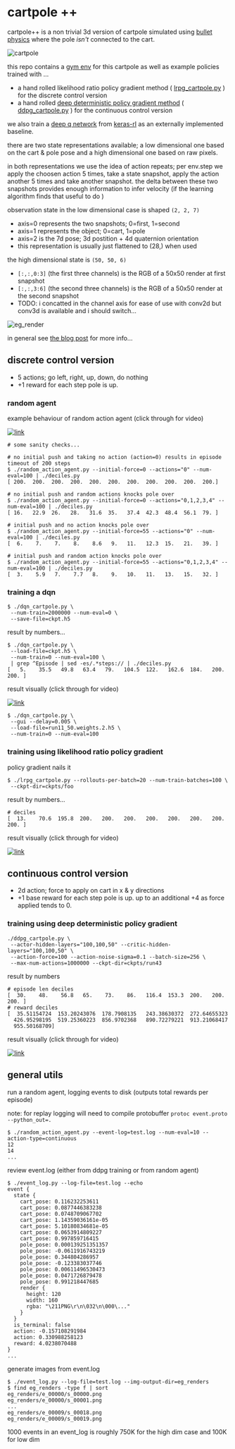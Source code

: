 # cartpole ++

cartpole++ is a non trivial 3d version of cartpole 
simulated using [bullet physics](http://bulletphysics.org/) where the pole _isn't_ connected to the cart.

![cartpole](cartpole.png)

this repo contains a [gym env](https://gym.openai.com/) for this cartpole as well as example policies trained with ...

* a hand rolled likelihood ratio policy gradient method ( [lrpg_cartpole.py](lrpg_cartpole.py) ) for the discrete control version
* a hand rolled [deep deterministic policy gradient method](http://arxiv.org/abs/1509.02971) ( [ddpg_cartpole.py](ddpg_cartpole.py) ) for the continuous control version

we also train a [deep q network](https://www.cs.toronto.edu/~vmnih/docs/dqn.pdf) from [keras-rl](https://github.com/matthiasplappert/keras-rl) as an externally implemented baseline.

there are two state representations available; a low dimensional one based on the cart & pole pose and a high dimensional one based on raw pixels.

in both representations we use the idea of action repeats; per env.step we apply the choosen action 5 times, take a state snapshot, apply the action another 5 times and take another snapshot. the delta between these two snapshots provides enough information to infer velocity (if the learning algorithm finds that useful to do )

observation state in the low dimensional case is shaped `(2, 2, 7)`
* axis=0 represents the two snapshots; 0=first, 1=second
* axis=1 represents the object; 0=cart, 1=pole
* axis=2 is the 7d pose; 3d postition + 4d quaternion orientation
* this representation is usually just flattened to (28,) when used

the high dimensional state is `(50, 50, 6)`
* `[:,:,0:3]` (the first three channels) is the RGB of a 50x50 render at first snapshot
* `[:,:,3:6]` (the second three channels) is the RGB of a 50x50 render at the second snapshot
* TODO: i concatted in the channel axis for ease of use with conv2d but conv3d is available and i should switch...

![eg_render](eg_render.png)

in general see [the blog post](http://matpalm.com/blog/cartpole_plus_plus/) for more info...

## discrete control version

* 5 actions; go left, right, up, down, do nothing
* +1 reward for each step pole is up.

### random agent

example behaviour of random action agent (click through for video)

[![link](https://img.youtube.com/vi/buSAT-3Q8Zs/0.jpg)](https://www.youtube.com/watch?v=buSAT-3Q8Zs)

```
# some sanity checks...

# no initial push and taking no action (action=0) results in episode timeout of 200 steps
$ ./random_action_agent.py --initial-force=0 --actions="0" --num-eval=100 | ./deciles.py 
[ 200.  200.  200.  200.  200.  200.  200.  200.  200.  200.  200.]

# no initial push and random actions knocks pole over
$ ./random_action_agent.py --initial-force=0 --actions="0,1,2,3,4" --num-eval=100 | ./deciles.py
[ 16.   22.9  26.   28.   31.6  35.   37.4  42.3  48.4  56.1  79. ]

# initial push and no action knocks pole over
$ ./random_action_agent.py --initial-force=55 --actions="0" --num-eval=100 | ./deciles.py
[  6.    7.    7.    8.    8.6   9.   11.   12.3  15.   21.   39. ]

# initial push and random action knocks pole over
$ ./random_action_agent.py --initial-force=55 --actions="0,1,2,3,4" --num-eval=100 | ./deciles.py 
[  3.    5.9   7.    7.7   8.    9.   10.   11.   13.   15.   32. ]
```

### training a dqn

```
$ ./dqn_cartpole.py \
 --num-train=2000000 --num-eval=0 \
 --save-file=ckpt.h5
```

result by numbers...

```
$ ./dqn_cartpole.py \
 --load-file=ckpt.h5 \
 --num-train=0 --num-eval=100 \
 | grep ^Episode | sed -es/.*steps:// | ./deciles.py 
[   5.    35.5   49.8   63.4   79.   104.5  122.   162.6  184.   200.   200. ]
```

result visually (click through for video)

[![link](https://img.youtube.com/vi/zteyMIvhn1U/0.jpg)](https://www.youtube.com/watch?v=zteyMIvhn1U)

```
$ ./dqn_cartpole.py \
 --gui --delay=0.005 \
 --load-file=run11_50.weights.2.h5 \
 --num-train=0 --num-eval=100
```

### training using likelihood ratio policy gradient

policy gradient nails it

```
$ ./lrpg_cartpole.py --rollouts-per-batch=20 --num-train-batches=100 \
 --ckpt-dir=ckpts/foo
```

result by numbers...

```
# deciles
[  13.    70.6  195.8  200.   200.   200.   200.   200.   200.   200.   200. ]
```

result visually (click through for video)

[![link](https://img.youtube.com/vi/aricda9gs2I/0.jpg)](https://www.youtube.com/watch?v=aricda9gs2I)

## continuous control version

* 2d action; force to apply on cart in x & y directions
* +1 base reward for each step pole is up. up to an additional +4 as force applied tends to 0.

### training using deep deterministic policy gradient

```
./ddpg_cartpole.py \
 --actor-hidden-layers="100,100,50" --critic-hidden-layers="100,100,50" \
 --action-force=100 --action-noise-sigma=0.1 --batch-size=256 \
 --max-num-actions=1000000 --ckpt-dir=ckpts/run43
```

result by numbers

```
# episode len deciles
[  30.    48.    56.8   65.    73.    86.   116.4  153.3  200.   200.   200. ]
# reward deciles
[  35.51154724  153.20243076  178.7908135   243.38630372  272.64655323
  426.95298195  519.25360223  856.9702368   890.72279221  913.21068417
  955.50168709]
```

result visually (click through for video)

[![link](https://img.youtube.com/vi/8X05GA5ZKvQ/0.jpg)](https://www.youtube.com/watch?v=8X05GA5ZKvQ)


## general utils

run a random agent, logging events to disk (outputs total rewards per episode)

note: for replay logging will need to compile protobuffer `protoc event.proto --python_out=.`

```
$ ./random_action_agent.py --event-log=test.log --num-eval=10 --action-type=continuous
12
14
...
```

review event.log (either from ddpg training or from random agent)

```
$ ./event_log.py --log-file=test.log --echo
event {
  state {
    cart_pose: 0.116232253611
    cart_pose: 0.0877446383238
    cart_pose: 0.0748709067702
    cart_pose: 1.14359036161e-05
    cart_pose: 5.10180834681e-05
    cart_pose: 0.0653914809227
    cart_pose: 0.997859716415
    pole_pose: 0.000139251351357
    pole_pose: -0.0611916743219
    pole_pose: 0.344804286957
    pole_pose: -0.123383037746
    pole_pose: 0.00611496530473
    pole_pose: 0.0471726879478
    pole_pose: 0.991218447685
    render {
      height: 120
      width: 160
      rgba: "\211PNG\r\n\032\n\000\..."
    }
  }
  is_terminal: false
  action: -0.157108291984
  action: 0.330988258123
  reward: 4.0238070488
}
...
```

generate images from event.log

```
$ ./event_log.py --log-file=test.log --img-output-dir=eg_renders
$ find eg_renders -type f | sort
eg_renders/e_00000/s_00000.png
eg_renders/e_00000/s_00001.png
...
eg_renders/e_00009/s_00018.png
eg_renders/e_00009/s_00019.png
```

1000 events in an event_log is roughly 750K for the high dim case and 100K for low dim
